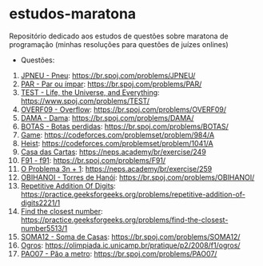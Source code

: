 # estudos-maratona
Repositório dedicado aos estudos de questões sobre maratona de programação (minhas resoluções para questões de juízes onlines)

- Questões:
1. [JPNEU - Pneu](pneu/pneu.cpp): https://br.spoj.com/problems/JPNEU/
2. [PAR - Par ou ímpar](par_ou_impar/par_impar.cpp): https://br.spoj.com/problems/PAR/
3. [TEST - Life, the Universe, and Everything](life_universe_everything/life_univer_every.cpp): https://www.spoj.com/problems/TEST/
4. [OVERF09 - Overflow](overflow/overflow.cpp): https://br.spoj.com/problems/OVERF09/
5. [DAMA - Dama](dama/dama.cpp): https://br.spoj.com/problems/DAMA/
6. [BOTAS - Botas perdidas](botas/botas.cpp): https://br.spoj.com/problems/BOTAS/
7. [Game](exercicios_ordenacao/game/game.cpp): https://codeforces.com/problemset/problem/984/A
8. [Heist](exercicios_ordenacao/heist/heist.cpp): https://codeforces.com/problemset/problem/1041/A
9. [Casa das Cartas](exercicios_ordenacao/casa_das_cartas/casa_cartas.cpp): https://neps.academy/br/exercise/249
10. [F91 - f91](exercicios_recursao/f91/f91.cpp): https://br.spoj.com/problems/F91/
11. [O Problema 3n + 1](exercicios_recursao/p3n_1/p3n_1.cpp): https://neps.academy/br/exercise/259
12. [OBIHANOI - Torres de Hanói](exercicios_recursao/hanoi/hanoi.cpp): https://br.spoj.com/problems/OBIHANOI/
13. [Repetitive Addition Of Digits](exercicios_recursao/repetiting_adding_of_digits/adding_digits.cpp): https://practice.geeksforgeeks.org/problems/repetitive-addition-of-digits2221/1
14. [Find the closest number](exercicios_busca_binaria/closest_number/closest_number.cpp): https://practice.geeksforgeeks.org/problems/find-the-closest-number5513/1
15. [SOMA12 - Soma de Casas](exercicios_busca_binaria/soma_de_casas/soma_casas.cpp): https://br.spoj.com/problems/SOMA12/
16. [Ogros](exercicios_busca_binaria/ogros/ogros.cpp): https://olimpiada.ic.unicamp.br/pratique/p2/2008/f1/ogros/
16. [PAO07 - Păo a metro](exercicios_busca_binaria/pao_metro/pao_metro.cpp): https://br.spoj.com/problems/PAO07/
